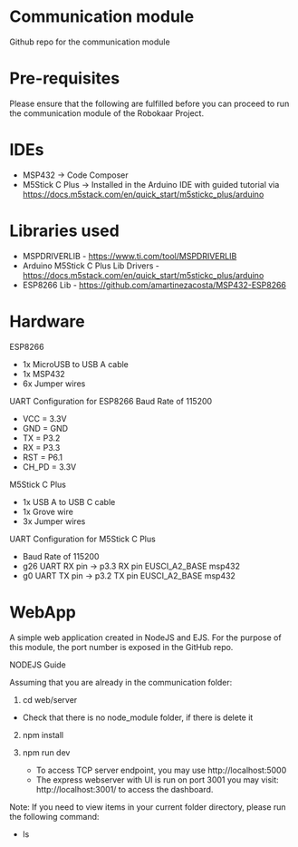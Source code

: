 # Communication module

Github repo for the communication module

# Pre-requisites

Please ensure that the following are fulfilled before you can proceed to run the communication module of the Robokaar Project.

# IDEs

- MSP432 -> Code Composer
- M5Stick C Plus -> Installed in the Arduino IDE with guided tutorial via https://docs.m5stack.com/en/quick_start/m5stickc_plus/arduino

# Libraries used

- MSPDRIVERLIB - https://www.ti.com/tool/MSPDRIVERLIB
- Arduino M5Stick C Plus Lib Drivers - https://docs.m5stack.com/en/quick_start/m5stickc_plus/arduino
- ESP8266 Lib - https://github.com/amartinezacosta/MSP432-ESP8266

# Hardware

ESP8266

- 1x MicroUSB to USB A cable
- 1x MSP432
- 6x Jumper wires

UART Configuration for ESP8266
Baud Rate of 115200
 * VCC = 3.3V
 * GND = GND
 * TX = P3.2
 * RX = P3.3
 * RST = P6.1
 * CH_PD = 3.3V

M5Stick C Plus

- 1x USB A to USB C cable
- 1x Grove wire
- 3x Jumper wires

UART Configuration for M5Stick C Plus

- Baud Rate of 115200
- g26 UART RX pin -> p3.3 RX pin EUSCI_A2_BASE msp432 
- g0 UART TX pin -> p3.2 TX pin EUSCI_A2_BASE msp432

# WebApp

A simple web application created in NodeJS and EJS. For the purpose of this module, the port number is exposed in the GitHub repo.

NODEJS Guide

Assuming that you are already in the communication folder:

1. cd web/server

- Check that there is no node_module folder, if there is delete it

2. npm install

3. npm run dev
   
   - To access TCP server endpoint, you may use http://localhost:5000
   - The express webserver with UI is run on port 3001 you may visit: http://localhost:3001/ to access the dashboard.


Note: If you need to view items in your current folder directory, please run the following command:

- ls

